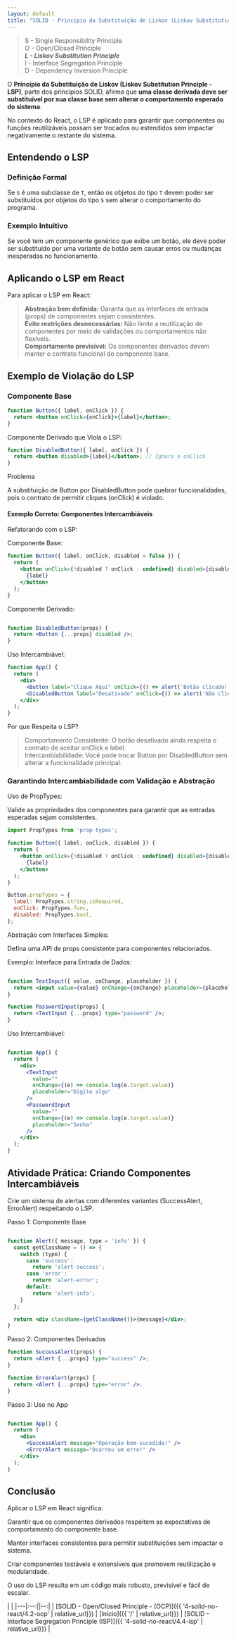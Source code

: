 ```yaml
---
layout: default
title: "SOLID - Princípio da Substituição de Liskov (Liskov Substitution Principle - LSP)"
---
```


> S - Single Responsibility Principle\
> O - Open/Closed Principle\
> ***L - Liskov Substitution Principle***\
> I - Interface Segregation Principle\
> D - Dependency Inversion Principle

O **Princípio da Substituição de Liskov (Liskov Substitution Principle - LSP)**, parte dos princípios SOLID, afirma que **uma classe derivada deve ser substituível por sua classe base sem alterar o comportamento esperado do sistema**.

No contexto do React, o LSP é aplicado para garantir que componentes ou funções reutilizáveis possam ser trocados ou estendidos sem impactar negativamente o restante do sistema.

## Entendendo o LSP

### Definição Formal

Se `S` é uma subclasse de `T`, então os objetos do tipo `T` devem poder ser substituídos por objetos do tipo `S` sem alterar o comportamento do programa.

### Exemplo Intuitivo

Se você tem um componente genérico que exibe um botão, ele deve poder ser substituído por uma variante de botão sem causar erros ou mudanças inesperadas no funcionamento.

## Aplicando o LSP em React

Para aplicar o LSP em React:

> **Abstração bem definida:** Garanta que as interfaces de entrada (props) de componentes sejam consistentes.\
> **Evite restrições desnecessárias:** Não limite a reutilização de componentes por meio de validações ou comportamentos não flexíveis.\
> **Comportamento previsível:** Os componentes derivados devem manter o contrato funcional do componente base.

## Exemplo de Violação do LSP

### Componente Base

```jsx
function Button({ label, onClick }) {
  return <button onClick={onClick}>{label}</button>;
}
```

Componente Derivado que Viola o LSP:

```jsx
function DisabledButton({ label, onClick }) {
  return <button disabled>{label}</button>; // Ignora o onClick
}
```

Problema

A substituição de Button por DisabledButton pode quebrar funcionalidades, pois o contrato de permitir cliques (onClick) é violado.

#### Exemplo Correto: Componentes Intercambiáveis

Refatorando com o LSP:

Componente Base:

```jsx
function Button({ label, onClick, disabled = false }) {
  return (
    <button onClick={!disabled ? onClick : undefined} disabled={disabled}>
      {label}
    </button>
  );
}
```

Componente Derivado:

```jsx

function DisabledButton(props) {
  return <Button {...props} disabled />;
}
```

Uso Intercambiável:

```jsx
function App() {
  return (
    <div>
      <Button label="Clique Aqui" onClick={() => alert('Botão clicado!')} />
      <DisabledButton label="Desativado" onClick={() => alert('Não clicável')} />
    </div>
  );
}
```

Por que Respeita o LSP?

> Comportamento Consistente: O botão desativado ainda respeita o contrato de aceitar onClick e label.\
> Intercambiabilidade: Você pode trocar Button por DisabledButton sem alterar a funcionalidade principal.

### Garantindo Intercambiabilidade com Validação e Abstração

Uso de PropTypes:

Valide as propriedades dos componentes para garantir que as entradas esperadas sejam consistentes.

```jsx
import PropTypes from 'prop-types';

function Button({ label, onClick, disabled }) {
  return (
    <button onClick={!disabled ? onClick : undefined} disabled={disabled}>
      {label}
    </button>
  );
}

Button.propTypes = {
  label: PropTypes.string.isRequired,
  onClick: PropTypes.func,
  disabled: PropTypes.bool,
};
```

Abstração com Interfaces Simples:

Defina uma API de props consistente para componentes relacionados.

Exemplo: Interface para Entrada de Dados:

```jsx

function TextInput({ value, onChange, placeholder }) {
  return <input value={value} onChange={onChange} placeholder={placeholder} />;
}

function PasswordInput(props) {
  return <TextInput {...props} type="password" />;
}
```

Uso Intercambiável:

```jsx

function App() {
  return (
    <div>
      <TextInput
        value=""
        onChange={(e) => console.log(e.target.value)}
        placeholder="Digite algo"
      />
      <PasswordInput
        value=""
        onChange={(e) => console.log(e.target.value)}
        placeholder="Senha"
      />
    </div>
  );
}
```

## Atividade Prática: Criando Componentes Intercambiáveis

Crie um sistema de alertas com diferentes variantes (SuccessAlert, ErrorAlert) respeitando o LSP.

Passo 1: Componente Base

```jsx

function Alert({ message, type = 'info' }) {
  const getClassName = () => {
    switch (type) {
      case 'success':
        return 'alert-success';
      case 'error':
        return 'alert-error';
      default:
        return 'alert-info';
    }
  };

  return <div className={getClassName()}>{message}</div>;
}
```

Passo 2: Componentes Derivados

```jsx
function SuccessAlert(props) {
  return <Alert {...props} type="success" />;
}

function ErrorAlert(props) {
  return <Alert {...props} type="error" />;
}
```

Passo 3: Uso no App

```jsx

function App() {
  return (
    <div>
      <SuccessAlert message="Operação bem-sucedida!" />
      <ErrorAlert message="Ocorreu um erro!" />
    </div>
  );
}
```

## Conclusão

Aplicar o LSP em React significa:

Garantir que os componentes derivados respeitem as expectativas de comportamento do componente base.

Manter interfaces consistentes para permitir substituições sem impactar o sistema.

Criar componentes testáveis e extensíveis que promovem reutilização e modularidade.

O uso do LSP resulta em um código mais robusto, previsível e fácil de escalar.

|   |
|---|:--:||--:|
| [SOLID - Open/Closed Principle - (OCP)]({{ '4-solid-no-react/4.2-ocp' | relative_url}}) | [Início]({{ '/' | relative_url}}) | [SOLID - Interface Segregation Principle (ISP)]({{ '4-solid-no-react/4.4-isp' | relative_url}}) |
